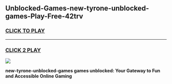 
## Unblocked-Games-new-tyrone-unblocked-games-Play-Free-42trv
<h3>
<a href="https://premium76.site?title=new-tyrone-unblocked-games&ref=20A">CLICK TO PLAY</a></h3>
<hr>

<h3>
<a href="https://premium76.site?title=new-tyrone-unblocked-games&ref=20A">CLICK 2 PLAY</a>
  
</h3>

<a href="https://premium76.site?title=new-tyrone-unblocked-games&ref=20A"><img src="https://clearcache.store/games.png"></a>


**new-tyrone-unblocked-games games unblocked: Your Gateway to Fun and Accessible Online Gaming**

